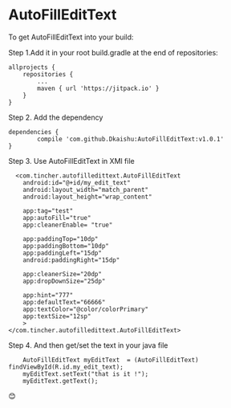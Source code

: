 # AutoFillEditText
To get AutoFillEditText into your build:

Step 1.Add it in your root build.gradle at the end of repositories:

	allprojects {
		repositories {
			...
			maven { url 'https://jitpack.io' }
		}
	}
  
Step 2. Add the dependency

	dependencies {
	        compile 'com.github.Dkaishu:AutoFillEditText:v1.0.1'
	}
  
  Step 3. Use AutoFillEditText in XMl file
  
      <com.tincher.autofilledittext.AutoFillEditText
        android:id="@+id/my_edit_text"
        android:layout_width="match_parent"
        android:layout_height="wrap_content"

        app:tag="test"
        app:autoFill="true"
        app:cleanerEnable= "true"

        app:paddingTop="10dp"
        app:paddingBottom="10dp"
        app:paddingLeft="15dp"
        android:paddingRight="15dp"

        app:cleanerSize="20dp"
        app:dropDownSize="25dp"

        app:hint="777"
        app:defaultText="66666"
        app:textColor="@color/colorPrimary"
        app:textSize="12sp"
        >
	</com.tincher.autofilledittext.AutoFillEditText>
     
Step 4. And then get/set the text in your java file

        AutoFillEditText myEditText  = (AutoFillEditText) findViewById(R.id.my_edit_text);
        myEditText.setText("that is it !");
        myEditText.getText();
        
:blush:
